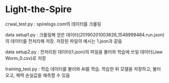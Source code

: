 # Light-the-Spire

crwal_test.py : spirelogs.com의 데이터를 크롤링

data setup1.py : 크롤링해 얻은 데이터(20190201003826_1548999484.run.json)의 데이터를 전처리해 저장. 저장된 파일의 예시는 1.json과 같음

data setup2.py : 전처리된 데이터(1.json)의 파일을 불러와 학습에 쓰일 데이터(Jaw Worm_0.csv)로 저장

training_test.py : 학습 데이터를 불러와 AI를 학습. 학습한 뒤 모델을 저장하고, 불러오고, 체력 손실값을 예측할 수 있음
